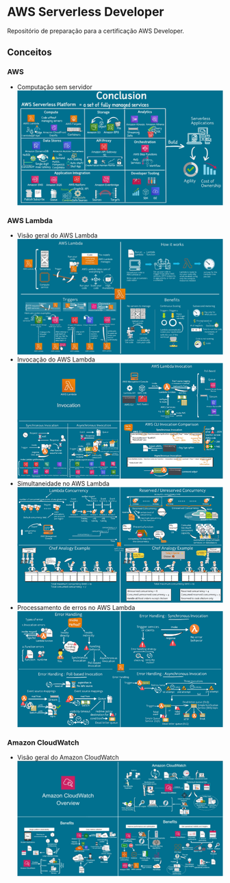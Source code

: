 # AWS Serverless Developer

Repositório de preparação para a certificação AWS Developer.

## Conceitos

### AWS
- Computação sem servidor
![Computação sem servidor](src/img/20250630220255.png)

### AWS Lambda
- Visão geral do AWS Lambda
![Visão geral do AWS Lambda](src/img/20250630220824.png)
- Invocação do AWS Lambda
![Invocação do AWS Lambda](src/img/20250630222340.png)
- Simultaneidade no AWS Lambda
![Simultaneidade no AWS Lambda](src/img/20250630223929.png)
- Processamento de erros no AWS Lambda
![Processamento de erros no AWS Lambda](src/img/20250630224852.png)

### Amazon CloudWatch
- Visão geral do Amazon CloudWatch
![Visão geral do Amazon CloudWatch](src/img/20250627202603.png)